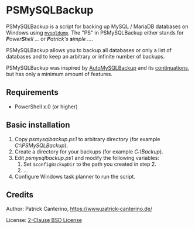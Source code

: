 # PSMySQLBackup

PSMySQLBackup is a script for backing up MySQL / MariaDB databases on Windows using [`mysqldump`](https://mariadb.com/kb/en/mysqldump/). The "PS" in PSMySQLBackup either stands for _**P**ower**S**hell …_ or _**P**atrick's **s**imple …_.

PSMySQLBackup allows you to backup all databases or only a list of databases and to keep an arbitrary or infinite number of backups.

PSMySQLBackup was inspired by [AutoMySQLBackup](https://sourceforge.net/projects/automysqlbackup/) and its [continuations](https://github.com/sixhop/AutoMySQLBackup), but has only a minimum amount of features.

## Requirements

* PowerShell x.0 (or higher)

## Basic installation

1. Copy *psmysqlbackup.ps1* to arbitrary directory (for example *C:\PSMySQLBackup*).
2. Create a directory for your backups (for example *C:\Backup*).
3. Edit *psmysqlbackup.ps1* and modify the following variables:
   1. Set ``$configBackupDir`` to the path you created in step 2.
   2. …
4. Configure Windows task planner to run the script.

## Credits

Author: Patrick Canterino, https://www.patrick-canterino.de/

License: [2-Clause BSD License](LICENSE)